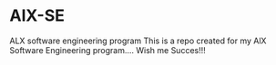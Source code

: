 # AlX-SE
ALX software engineering program
This is a repo created for my AlX Software Engineering program.... Wish me Succes!!!
